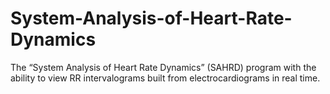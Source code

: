 # System-Analysis-of-Heart-Rate-Dynamics
The “System Analysis of Heart Rate Dynamics” (SAHRD) program with the ability to view RR intervalograms built from electrocardiograms in real time.
